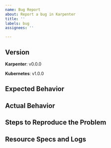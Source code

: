 ```yaml
---
name: Bug Report
about: Report a bug in Karpenter
title: ''
labels: bug
assignees: ''

---
```


## Version
<!-- https://github.com/aws/karpenter/releases -->
**Karpenter**: v0.0.0
<!-- kubectl version | grep Server -->
**Kubernetes**: v1.0.0

## Expected Behavior
<!-- Briefly describe what you expect to happen -->

## Actual Behavior
<!-- Briefly describe what is actually happening -->

## Steps to Reproduce the Problem
<!-- How can a maintainer reproduce this issue (be detailed) -->

## Resource Specs and Logs
<!-- Include configurations you had while experiencing the bug -->
